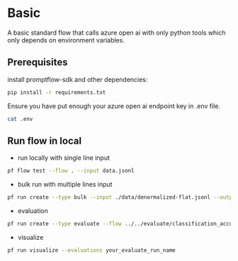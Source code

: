 # Basic
A basic standard flow that calls azure open ai with only python tools which only depends on environment variables. 

## Prerequisites

install promptflow-sdk and other dependencies:
```bash
pip install -r requirements.txt
```

Ensure you have put enough your azure open ai endpoint key in .env file.
```bash
cat .env
```

## Run flow in local

- run locally with single line input
```bash
pf flow test --flow . --input data.jsonl
```
- bulk run with multiple lines input
```bash
pf run create --type bulk --input ./data/denormalized-flat.jsonl --output ./outputs/ --env .env
```
- evaluation
```bash
pf run create --type evaluate --flow ../../evaluate/classification_accuracy_evaluation --input ./data/denormalized-flat.jsonl --bulk-run-output ./outputs/ --eval-output ./outputs/eval_output.jsonl --column-mapping "groundtruth=data.intent,prediction=variants.output.output"
```
- visualize
```bash
pf run visualize --evaluations your_evaluate_run_name
```